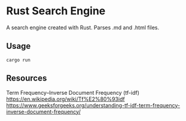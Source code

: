 # Rust Search Engine
A search engine created with Rust. Parses .md and .html files. 


## Usage

```terminal
cargo run
```

## Resources

Term Frequency–Inverse Document Frequency (tf-idf) <br>
https://en.wikipedia.org/wiki/Tf%E2%80%93idf <br>
https://www.geeksforgeeks.org/understanding-tf-idf-term-frequency-inverse-document-frequency/ <br>